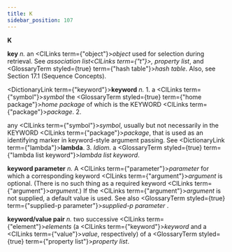 ```yaml
---
title: K
sidebar_position: 107
---
```


**K** 



**key** *n.* an <ClLinks  term={"object"}><i>object</i></ClLinks> used for selection during retrieval. See *association list<ClLinks  term={"t"}><i>, </i></ClLinks>property list*, and <GlossaryTerm styled={true} term={"hash table"}><i>hash table</i></GlossaryTerm>. Also, see Section 17.1 (Sequence Concepts). 



<DictionaryLink  term={"keyword"}><b>keyword</b></DictionaryLink> *n.* 1. a <ClLinks  term={"symbol"}><i>symbol</i></ClLinks> the <GlossaryTerm styled={true} term={"home package"}><i>home package</i></GlossaryTerm> of which is the KEYWORD <ClLinks  term={"package"}><i>package</i></ClLinks>. 2. 



any <ClLinks  term={"symbol"}><i>symbol</i></ClLinks>, usually but not necessarily in the KEYWORD <ClLinks  term={"package"}><i>package</i></ClLinks>, that is used as an identifying marker in keyword-style argument passing. See <DictionaryLink  term={"lambda"}><b>lambda</b></DictionaryLink>. 3. *Idiom.* a <GlossaryTerm styled={true} term={"lambda list keyword"}><i>lambda list keyword</i></GlossaryTerm>. 



**keyword parameter** *n.* A <ClLinks  term={"parameter"}><i>parameter</i></ClLinks> for which a corresponding keyword <ClLinks  term={"argument"}><i>argument</i></ClLinks> is optional. (There is no such thing as a required keyword <ClLinks  term={"argument"}><i>argument</i></ClLinks>.) If the <ClLinks  term={"argument"}><i>argument</i></ClLinks> is not supplied, a default value is used. See also <GlossaryTerm styled={true} term={"supplied-p parameter"}><i>supplied-p parameter</i></GlossaryTerm> . 



**keyword/value pair** *n.* two successive <ClLinks  term={"element"}><i>elements</i></ClLinks> (a <ClLinks  term={"keyword"}><i>keyword</i></ClLinks> and a <ClLinks  term={"value"}><i>value</i></ClLinks>, respectively) of a <GlossaryTerm styled={true} term={"property list"}><i>property list</i></GlossaryTerm>. 



